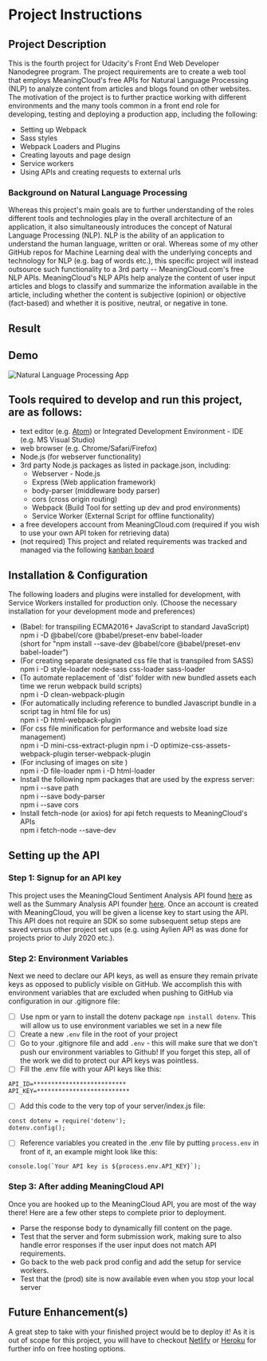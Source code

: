 # Project Instructions

## Project Description
This is the fourth project for Udacity's Front End Web Developer Nanodegree program.  The project requirements are to create a web tool that employs MeaningCloud's free APIs for Natural Language Processing (NLP) to analyze content from articles and blogs found on other websites. The motivation of the project is to further practice working with different environments and the many tools common in a front end role for developing, testing and deploying a production app, including the following:
- Setting up Webpack
- Sass styles
- Webpack Loaders and Plugins
- Creating layouts and page design
- Service workers
- Using APIs and creating requests to external urls

### Background on Natural Language Processing
Whereas this project's main goals are to further understanding of the roles different tools and technologies play in the overall architecture of an application, it also simultaneously introduces the concept of Natural Language Processing (NLP). NLP is the ability of an application to understand the human language, written or oral.  Whereas some of my other GitHub repos for Machine Learning deal with the underlying concepts and technology for NLP (e.g. bag of words etc.), this specific project will instead outsource such functionality to a 3rd party -- MeaningCloud.com's free NLP APIs.  MeaningCloud's NLP APIs help analyze the content of user input articles and blogs to classify and summarize the information available in the article, including whether the content is subjective (opinion) or objective (fact-based) and whether it is positive, neutral, or negative in tone.

## Result

## Demo
![Natural Language Processing App](demo.gif)

## Tools required to develop and run this project, are as follows: 
- text editor (e.g. [Atom](https://atom.io/)) or Integrated Development Environment - IDE (e.g. MS Visual Studio)
- web browser (e.g. Chrome/Safari/Firefox)
- Node.js (for webserver functionality)
- 3rd party Node.js packages as listed in package.json, including:
    - Webserver - Node.js
    - Express (Web application framework)
    - body-parser (middleware body parser)
    - cors (cross origin routing)
    - Webpack (Build Tool for setting up dev and prod environments)
    - Service Worker (External Script for offline functionality)
- a free developers account from MeaningCloud.com (required  if you wish to use your own API token for retrieving data)
- (not required) This project and related requirements was tracked and managed via the following [kanban board](https://trello.com/b/1Qd52LoJ/nlp-udacity-project)

## Installation & Configuration

The following loaders and plugins were installed for development, with Service Workers installed for production only.
(Choose the necessary installation for your development mode and preferences)
- (Babel: for transpiling ECMA2016+ JavaScript to standard JavaScript)\
    npm i -D @babel/core @babel/preset-env babel-loader\
    (short for "npm install --save-dev @babel/core @babel/preset-env babel-loader")
- (For creating separate designated css file that is transpiled from SASS)\
    npm i -D style-loader node-sass css-loader sass-loader
- (To automate replacement of 'dist' folder with new bundled assets each time we rerun webpack build scripts)\
    npm i -D clean-webpack-plugin
- (For automatically including reference to bundled Javascript bundle in a script tag in html file for us)\
    npm i -D html-webpack-plugin
- (For css file minification for performance and website load size management)\
    npm i -D mini-css-extract-plugin
    npm i -D optimize-css-assets-webpack-plugin terser-webpack-plugin
- (For inclusing of images on site )\
    npm i -D file-loader
    npm i -D html-loader
- Install the following npm packages that are used by the express server:\
    npm i --save path\
    npm i --save body-parser\
    npm i --save cors
- Install fetch-node (or axios) for api fetch requests to MeaningCloud's APIs\
    npm i fetch-node --save-dev

## Setting up the API

### Step 1: Signup for an API key
This project uses the MeaningCloud Sentiment Analysis API found [here](https://www.meaningcloud.com/developer/sentiment-analysis) as well as the Summary Analysis API founder [here](https://www.meaningcloud.com/developer/summarization).  Once an account is created with MeaningCloud, you will be given a license key to start using the API. This API does not require an SDK so some subsequent setup steps are saved versus other project set ups (e.g. using Aylien API as was done for projects prior to July 2020 etc.).


### Step 2: Environment Variables
Next we need to declare our API keys, as well as ensure they remain private keys as opposed to publicly visible on GitHub. We accomplish this with environment variables that are excluded when pushing to GitHub via configuration in our .gitignore file:

- [ ] Use npm or yarn to install the dotenv package ```npm install dotenv```. This will allow us to use environment variables we set in a new file
- [ ] Create a new ```.env``` file in the root of your project
- [ ] Go to your .gitignore file and add ```.env``` - this will make sure that we don't push our environment variables to Github! If you forget this step, all of the work we did to protect our API keys was pointless.
- [ ] Fill the .env file with your API keys like this:
```
API_ID=**************************
API_KEY=**************************
```
- [ ] Add this code to the very top of your server/index.js file:
```
const dotenv = require('dotenv');
dotenv.config();
```
- [ ] Reference variables you created in the .env file by putting ```process.env``` in front of it, an example might look like this:
```
console.log(`Your API key is ${process.env.API_KEY}`);
```

### Step 3: After adding MeaningCloud API

Once you are hooked up to the MeaningCloud API, you are most of the way there! Here are a few other steps to complete prior to deployment.

- Parse the response body to dynamically fill content on the page.
- Test that the server and form submission work, making sure to also handle error responses if the user input does not match API requirements.
- Go back to the web pack prod config and add the setup for service workers. 
- Test that the (prod) site is now available even when you stop your local server

## Future Enhancement(s)

A great step to take with your finished project would be to deploy it! As it is out of scope for this project, you will have to checkout [Netlify](https://www.netlify.com/) or [Heroku](https://www.heroku.com/) for further info on free hosting options.
